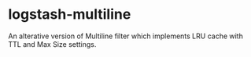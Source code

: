 logstash-multiline
==================

An alterative version of Multiline filter which implements LRU cache with TTL and Max Size settings.

